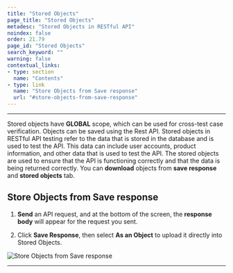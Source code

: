 ```yaml
---
title: "Stored Objects"
page_title: "Stored Objects"
metadesc: "Stored Objects in RESTful API"
noindex: false
order: 21.79
page_id: "Stored Objects"
search_keyword: ""
warning: false
contextual_links:
- type: section
  name: "Contents" 
- type: link
  name: "Store Objects from Save response"
  url: "#store-objects-from-save-response"
---
```


---
Stored objects have **GLOBAL** scope, which can be used for cross-test case verification. Objects can be saved using the Rest API.  Stored objects in RESTful API testing refer to the data that is stored in the database and is used to test the API. This data can include user accounts, product information, and other data that is used to test the API. The stored objects are used to ensure that the API is functioning correctly and that the data is being returned correctly. You can **download** objects from **save response** and **stored objects** tab.

## **Store Objects from Save response**

1. **Send** an API request, and at the bottom of the screen, the **response body** will appear for the request you sent.

2. Click **Save Response**, then select **As an Object** to upload it directly into Stored Objects.

![Store Objects from Save response](https://s3.amazonaws.com/static-docs.testsigma.com/new_images/projects/overview/storeobjects_as_an_object_restapi.gif)

---



